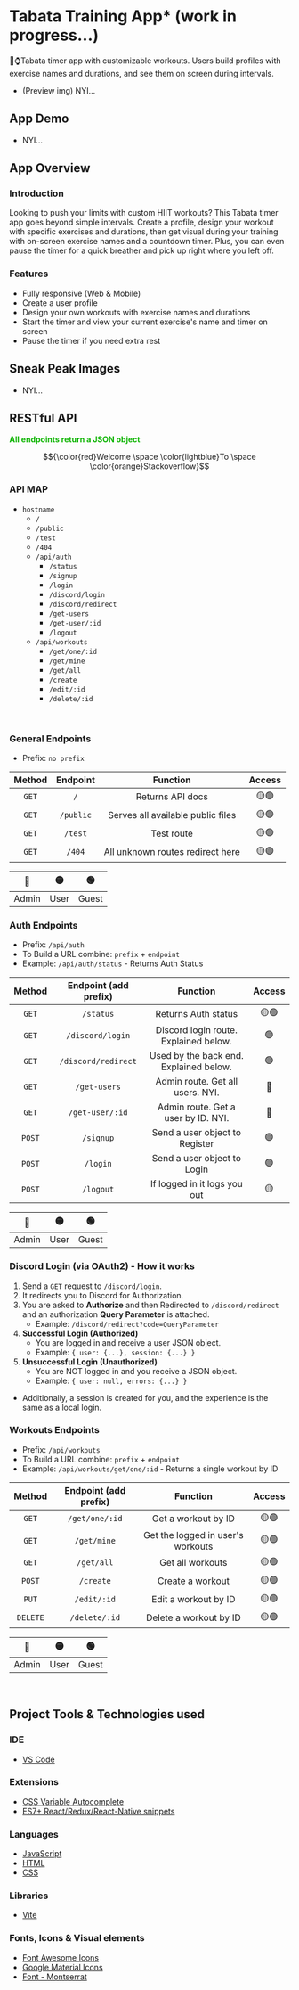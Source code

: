 # Tabata Training App* (work in progress...)
🏃⌚Tabata timer app with customizable workouts. Users build profiles with exercise names and durations, and see them on screen during intervals.
- (Preview img) NYI...

## App Demo
- NYI...

## App Overview
### Introduction
Looking to push your limits with custom HIIT workouts? This Tabata timer app goes beyond simple intervals. Create a profile, design your workout with specific exercises and durations, then get visual during your training with on-screen exercise names and a countdown timer. Plus, you can even pause the timer for a quick breather and pick up right where you left off.
### Features
- Fully responsive (Web & Mobile)
- Create a user profile
- Design your own workouts with exercise names and durations
- Start the timer and view your current exercise's name and timer on screen
- Pause the timer if you need extra rest

## Sneak Peak Images
- NYI...

## RESTful API

<font color=#0fb503><b>All endpoints return a JSON object</b></font>

$${\color{red}Welcome \space \color{lightblue}To \space \color{orange}Stackoverflow}$$


### API MAP
- `hostname`
    - `/`
    - `/public`
    - `/test`
    - `/404`
    - `/api/auth`
        - `/status`
        - `/signup`
        - `/login`
        - `/discord/login`
        - `/discord/redirect`
        - `/get-users`
        - `/get-user/:id`
        - `/logout`
    - `/api/workouts`
        - `/get/one/:id`
        - `/get/mine`
        - `/get/all`
        - `/create`
        - `/edit/:id`
        - `/delete/:id`

<!-- <font color=#0fb503>other color</font> -->
<!-- The above colors the text here. -->

<br />


### General Endpoints
- Prefix: `no prefix`

| Method | Endpoint  |             Function              | Access |
| :----: | :-------: | :-------------------------------: | :----: |
| `GET`  |    `/`    |         Returns API docs          |   🟡🟢   |
| `GET`  | `/public` | Serves all available public files |   🟡🟢   |
| `GET`  |  `/test`  |            Test route             |   🟡🟢   |
| `GET`  |  `/404`   | All unknown routes redirect here  |   🟡🟢   |

|   🔴   |   🟡   |   🟢   |
| :---: | :---: | :---: |
| Admin | User  | Guest |

### Auth Endpoints
- Prefix: `/api/auth`
- To Build a URL combine: `prefix` + `endpoint`
- Example: `/api/auth/status` - Returns Auth Status

| Method | Endpoint (add prefix) |                Function                | Access |
| :----: | :-------------------: | :------------------------------------: | :----: |
| `GET`  |       `/status`       |          Returns Auth status           |   🟡🟢   |
| `GET`  |   `/discord/login`    | Discord login route. Explained below.  |   🟢    |
| `GET`  |  `/discord/redirect`  | Used by the back end. Explained below. |   🟢    |
| `GET`  |     `/get-users`      |    Admin route. Get all users. NYI.    |   🔴    |
| `GET`  |    `/get-user/:id`    |  Admin route. Get a user by ID. NYI.   |   🔴    |
| `POST` |       `/signup`       |     Send a user object to Register     |   🟢    |
| `POST` |       `/login`        |      Send a user object to Login       |   🟢    |
| `POST` |       `/logout`       |      If logged in it logs you out      |   🟡    |

|   🔴   |   🟡   |   🟢   |
| :---: | :---: | :---: |
| Admin | User  | Guest |

### Discord Login (via OAuth2) - How it works
1. Send a `GET` request to `/discord/login`. 
2. It redirects you to Discord for Authorization.
3. You are asked to **Authorize** and then Redirected to `/discord/redirect` and an authorization **Query Parameter** is attached.
   - Example: `/discord/redirect?code=QueryParameter`
4. **Successful Login (Authorized)**
   - You are logged in and receive a user JSON object. 
   - Example: `{ user: {...}, session: {...} }`
5. **Unsuccessful Login (Unauthorized)**
   - You are NOT logged in and you receive a JSON object. 
   - Example: `{ user: null, errors: {...} }`
- Additionally, a session is created for you, and the experience is the same as a local login. 

### Workouts Endpoints
- Prefix: `/api/workouts`
- To Build a URL combine: `prefix` + `endpoint`
- Example: `/api/workouts/get/one/:id` - Returns a single workout by ID

|  Method  | Endpoint (add prefix) |             Function              | Access |
| :------: | :-------------------: | :-------------------------------: | :----: |
|  `GET`   |    `/get/one/:id`     |        Get a workout by ID        |   🟡🟢   |
|  `GET`   |      `/get/mine`      | Get the logged in user's workouts |   🟡🟢   |
|  `GET`   |      `/get/all`       |         Get all workouts          |   🟡🟢   |
|  `POST`  |       `/create`       |         Create a workout          |   🟡🟢   |
|  `PUT`   |      `/edit/:id`      |       Edit a workout by ID        |   🟡🟢   |
| `DELETE` |     `/delete/:id`     |      Delete a workout by ID       |   🟡🟢   |

|   🔴   |   🟡   |   🟢   |
| :---: | :---: | :---: |
| Admin | User  | Guest |

<br />



## Project Tools & Technologies used
### IDE
- [VS Code](https://code.visualstudio.com/)
### Extensions 
- [CSS Variable Autocomplete](https://marketplace.visualstudio.com/items?itemName=vunguyentuan.vscode-css-variables)
- [ES7+ React/Redux/React-Native snippets](https://marketplace.visualstudio.com/items?itemName=dsznajder.es7-react-js-snippets)
### Languages
- [JavaScript](https://developer.mozilla.org/en-US/docs/Web/JavaScript)
- [HTML](https://developer.mozilla.org/en-US/docs/Web/HTML)
- [CSS](https://developer.mozilla.org/en-US/docs/Web/CSS)
### Libraries
<!-- - [Swiper.js](https://swiperjs.com/)
- [React Feather](https://feathericons.com/)
- [React Router](https://reactrouter.com/en/main) -->
- [Vite](https://vitejs.dev/guide/)
### Fonts, Icons & Visual elements
- [Font Awesome Icons](https://fontawesome.com/)
- [Google Material Icons](https://fonts.google.com/icons?icon.set=Material+Symbols)
- [Font - Montserrat](https://fonts.google.com/specimen/Montserrat)

